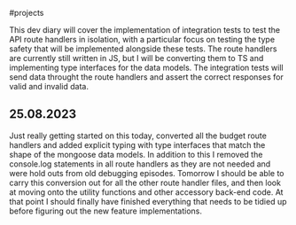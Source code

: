 #projects 

This dev diary will cover the implementation of integration tests to test the API route handlers in isolation, with a particular focus on testing the type safety that will be implemented alongside these tests. The route handlers are currently still written in JS, but I will be converting them to TS and implementing type interfaces for the data models. The integration tests will send data throught the route handlers and assert the correct responses for valid and invalid data.

## 25.08.2023
Just really getting started on this today, converted all the budget route handlers and added explicit typing with type interfaces that match the shape of the mongoose data models. In addition to this I removed the console.log statements in all route handlers as they are not needed and were hold outs from old debugging episodes. Tomorrow I should be able to carry this conversion out for all the other route handler files, and then look at moving onto the utility functions and other accessory back-end code. At that point I should finally have finished everything that needs to be tidied up before figuring out the new feature implementations.